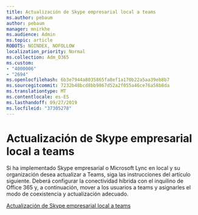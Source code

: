 ```yaml
---
title: Actualización de Skype empresarial local a teams
ms.author: pebaum
author: pebaum
manager: mnirkhe
ms.audience: Admin
ms.topic: article
ROBOTS: NOINDEX, NOFOLLOW
localization_priority: Normal
ms.collection: Adm_O365
ms.custom:
- "4000006"
- "2694"
ms.openlocfilehash: 6b3e7944a8035865fa8ef1a170b22a5aa39eb8b7
ms.sourcegitcommit: 7232b48bcd8bb9867d52a2f055a46ce76a58b8da
ms.translationtype: MT
ms.contentlocale: es-ES
ms.lasthandoff: 09/27/2019
ms.locfileid: "37305278"
---
```

# <a name="upgrade-from-skype-for-business-on-premises-to-teams"></a>Actualización de Skype empresarial local a teams

Si ha implementado Skype empresarial o Microsoft Lync en local y su organización desea actualizar a Teams, siga las instrucciones del artículo siguiente. Deberá configurar la conectividad híbrida con el inquilino de Office 365 y, a continuación, mover a los usuarios a teams y asignarles el modo de coexistencia y actualización adecuado. 

[Actualización de Skype empresarial local a teams](https://docs.microsoft.com/MicrosoftTeams/upgrade-to-teams-execute-skypeforbusinesshybridonprem)

